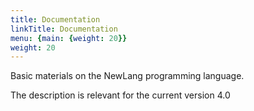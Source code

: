 ```yaml
---
title: Documentation
linkTitle: Documentation
menu: {main: {weight: 20}}
weight: 20
---
```


Basic materials on the NewLang programming language.

The description is relevant for the current version 4.0